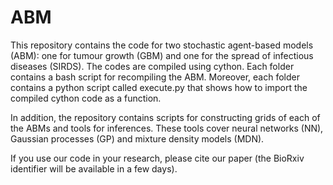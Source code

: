 # ABM
This repository contains the code for two stochastic agent-based models (ABM): one for tumour growth (GBM) and one for the spread of infectious diseases (SIRDS). The codes are compiled using cython. Each folder contains a bash script for recompiling the ABM. Moreover, each folder contains a python script called execute.py that shows how to import the compiled cython code as a function.

In addition, the repository contains scripts for constructing grids of each of the ABMs and tools for inferences. These tools cover neural networks (NN), Gaussian processes (GP) and mixture density models (MDN).

If you use our code in your research, please cite our paper (the BioRxiv identifier will be available in a few days).
